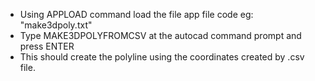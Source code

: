 
- Using APPLOAD command load the file app file code eg: "make3dpoly.txt"
- Type MAKE3DPOLYFROMCSV at the autocad command prompt and press ENTER
- This should create the polyline using the coordinates created by .csv file.
